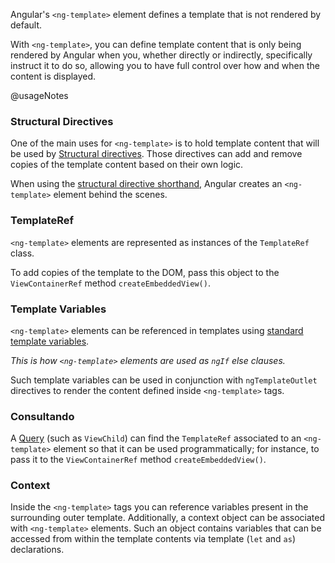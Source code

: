 Angular's `<ng-template>` element defines a template that is not rendered by default.

With `<ng-template>`, you can define template content that is only being rendered by Angular when you, whether directly or indirectly, specifically instruct it to do so, allowing you to have full control over how and when the content is displayed.

@usageNotes

### Structural Directives

One of the main uses for `<ng-template>` is to hold template content that will be used by [Structural directives](/guide/structural-directives). Those directives can add and remove copies of the template content based on their own logic.

When using the [structural directive shorthand](/guide/structural-directives#structural-directive-shorthand), Angular creates an `<ng-template>` element behind the scenes.

### TemplateRef

`<ng-template>` elements are represented as instances of the `TemplateRef` class.

To add copies of the template to the DOM, pass this object to the `ViewContainerRef` method `createEmbeddedView()`.

### Template Variables

`<ng-template>` elements can be referenced in templates using [standard template variables](/guide/template-reference-variables#how-angular-assigns-values-to-template-variables).

_This is how `<ng-template>` elements are used as `ngIf` else clauses._

Such template variables can be used in conjunction with `ngTemplateOutlet` directives to render the content defined inside `<ng-template>` tags.


### Consultando

A [Query](/api/core/Query) (such as `ViewChild`) can find the `TemplateRef` associated to an `<ng-template>` element so that it can be used programmatically; for instance, to pass it to the `ViewContainerRef` method `createEmbeddedView()`.


### Context
Inside the `<ng-template>` tags you can reference variables present in the surrounding outer template.
Additionally, a context object can be associated with `<ng-template>` elements.
Such an object contains variables that can be accessed from within the template contents via template (`let` and `as`) declarations.